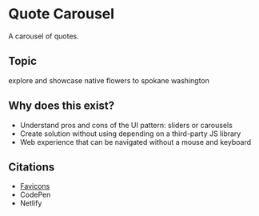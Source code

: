 # Quote Carousel


A carousel of quotes.

## Topic

explore and showcase native flowers to spokane washington

## Why does this exist? 
- Understand pros and cons of the UI pattern: sliders or carousels
- Create solution without using depending on a third-party JS library
- Web experience that can be navigated without a mouse and keyboard

## Citations
- [Favicons](https://favicon.io/)
- CodePen
- Netlify
